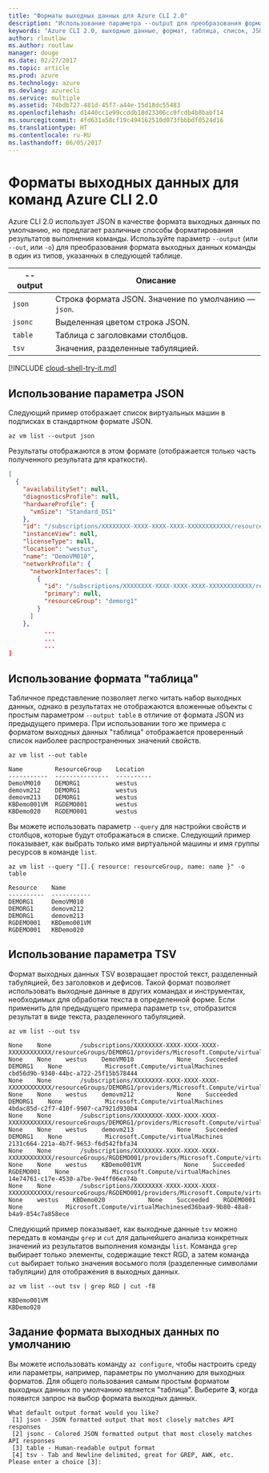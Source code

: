 ```yaml
---
title: "Форматы выходных данных для Azure CLI 2.0"
description: "Использование параметра --output для преобразования формата результатов выполнения команды Azure CLI 2.0 в таблицы, списки или формат JSON."
keywords: "Azure CLI 2.0, выходные данные, формат, таблица, список, JSON, Linux, Mac, Windows, OS X"
author: rloutlaw
ms.author: routlaw
manager: douge
ms.date: 02/27/2017
ms.topic: article
ms.prod: azure
ms.technology: azure
ms.devlang: azurecli
ms.service: multiple
ms.assetid: 74bdb727-481d-45f7-a44e-15d18dc55483
ms.openlocfilehash: d1440cc1e99ccddb18d23306cc0fcdb4b8babf14
ms.sourcegitcommit: 4fd631a58cf19c494162510d073fbbbdf0524d16
ms.translationtype: HT
ms.contentlocale: ru-RU
ms.lasthandoff: 06/05/2017
---
```

# <a name="output-formats-for-azure-cli-20-commands"></a>Форматы выходных данных для команд Azure CLI 2.0

Azure CLI 2.0 использует JSON в качестве формата выходных данных по умолчанию, но предлагает различные способы форматирования результатов выполнения команды.  Используйте параметр `--output` (или `--out`, или `-o`) для преобразования формата выходных данных команды в один из типов, указанных в следующей таблице. 

--output | Описание
---------|-------------------------------
`json`   | Строка формата JSON. Значение по умолчанию — `json`.
`jsonc`  | Выделенная цветом строка JSON.
`table`  | Таблица с заголовками столбцов.
`tsv`    | Значения, разделенные табуляцией.

[!INCLUDE [cloud-shell-try-it.md](includes/cloud-shell-try-it.md)]

## <a name="using-the-json-option"></a>Использование параметра JSON

Следующий пример отображает список виртуальных машин в подписках в стандартном формате JSON.

```azurecli-interactive
az vm list --output json
```

Результаты отображаются в этом формате (отображается только часть полученного результата для краткости).

```json
[
  {
    "availabilitySet": null,
    "diagnosticsProfile": null,
    "hardwareProfile": {
      "vmSize": "Standard_DS1"
    },
    "id": "/subscriptions/XXXXXXXX-XXXX-XXXX-XXXX-XXXXXXXXXXXX/resourceGroups/DEMORG1/providers/Microsoft.Compute/virtualMachines/DemoVM010",
    "instanceView": null,
    "licenseType": null,
    "location": "westus",
    "name": "DemoVM010",
    "networkProfile": {
      "networkInterfaces": [
        {
          "id": "/subscriptions/XXXXXXXX-XXXX-XXXX-XXXX-XXXXXXXXXXXX/resourceGroups/demorg1/providers/Microsoft.Network/networkInterfaces/DemoVM010VMNic",
          "primary": null,
          "resourceGroup": "demorg1"
        }
      ]
    },
          ...
          ...
          ...   
]
```
 
## <a name="using-the-table-option"></a>Использование формата "таблица"

Табличное представление позволяет легко читать набор выходных данных, однако в результатах не отображаются вложенные объекты с простым параметром `--output table` в отличие от формата JSON из предыдущего примера.  При использовании того же примера с форматом выходных данных "таблица" отображается проверенный список наиболее распространенных значений свойств.

```azurecli-interactive
az vm list --out table
```

```
Name         ResourceGroup    Location
-----------  ---------------  ----------
DemoVM010    DEMORG1          westus
demovm212    DEMORG1          westus
demovm213    DEMORG1          westus
KBDemo001VM  RGDEMO001        westus
KBDemo020    RGDEMO001        westus
```

Вы можете использовать параметр `--query` для настройки свойств и столбцов, которые будут отображаться в списке. Следующий пример показывает, как выбрать только имя виртуальной машины и имя группы ресурсов в команде `list`.

```azurecli-interactive
az vm list --query "[].{ resource: resourceGroup, name: name }" -o table
```

```
Resource    Name
----------  -----------
DEMORG1     DemoVM010
DEMORG1     demovm212
DEMORG1     demovm213
RGDEMO001   KBDemo001VM
RGDEMO001   KBDemo020
```

## <a name="using-the-tsv-option"></a>Использование параметра TSV

Формат выходных данных TSV возвращает простой текст, разделенный табуляцией, без заголовков и дефисов. Такой формат позволяет использовать выходные данные в других командах и инструментах, необходимых для обработки текста в определенной форме. Если применить для предыдущего примера параметр `tsv`, отобразится результат в виде текста, разделенного табуляцией.

```azurecli-interactive
az vm list --out tsv
```

```
None    None        /subscriptions/XXXXXXXX-XXXX-XXXX-XXXX-XXXXXXXXXXXX/resourceGroups/DEMORG1/providers/Microsoft.Compute/virtualMachines/DemoVM010    None    None    westus    DemoVM010            None    Succeeded    DEMORG1    None            Microsoft.Compute/virtualMachines    cbd56d9b-9340-44bc-a722-25f15b578444
None    None        /subscriptions/XXXXXXXX-XXXX-XXXX-XXXX-XXXXXXXXXXXX/resourceGroups/DEMORG1/providers/Microsoft.Compute/virtualMachines/demovm212    None    None    westus    demovm212            None    Succeeded    DEMORG1    None            Microsoft.Compute/virtualMachines    4bdac85d-c2f7-410f-9907-ca7921d930b4
None    None        /subscriptions/XXXXXXXX-XXXX-XXXX-XXXX-XXXXXXXXXXXX/resourceGroups/DEMORG1/providers/Microsoft.Compute/virtualMachines/demovm213    None    None    westus    demovm213            None    Succeeded    DEMORG1    None            Microsoft.Compute/virtualMachines    2131c664-221a-4b7f-9653-f6d542fbfa34
None    None        /subscriptions/XXXXXXXX-XXXX-XXXX-XXXX-XXXXXXXXXXXX/resourceGroups/RGDEMO001/providers/Microsoft.Compute/virtualMachines/KBDemo001VM    None    None    westus    KBDemo001VM            None    Succeeded    RGDEMO001    None            Microsoft.Compute/virtualMachines    14e74761-c17e-4530-a7be-9e4ff06ea74b
None    None        /subscriptions/XXXXXXXX-XXXX-XXXX-XXXX-XXXXXXXXXXXX/resourceGroups/RGDEMO001/providers/Microsoft.Compute/virtualMachines/KBDemo02None    None    westus    KBDemo020            None    Succeeded    RGDEMO001    None            Microsoft.Compute/virtualMachinesed36baa9-9b80-48a8-b4a9-854c7a858ece
```

Следующий пример показывает, как выходные данные `tsv` можно передать в команды `grep` и `cut` для дальнейшего анализа конкретных значений из результатов выполнения команды `list`. Команда `grep` выбирает только элементы, содержащие текст RGD, а затем команда `cut` выбирает только значения восьмого поля (разделенные символами табуляции) для отображения в выходных данных.

```azurecli
az vm list --out tsv | grep RGD | cut -f8
```

```
KBDemo001VM
KBDemo020
```

## <a name="setting-the-default-output-format"></a>Задание формата выходных данных по умолчанию

Вы можете использовать команду `az configure`, чтобы настроить среду или параметры, например, параметры по умолчанию для выходных форматов. Для общего пользования самым простым форматом выходных данных по умолчанию является "таблица". Выберите **3**, когда появится запрос на выбор формата выходных данных. 

```
What default output format would you like?
 [1] json - JSON formatted output that most closely matches API responses
 [2] jsonc - Colored JSON formatted output that most closely matches API responses
 [3] table - Human-readable output format
 [4] tsv - Tab and Newline delimited, great for GREP, AWK, etc.
Please enter a choice [3]: 
```